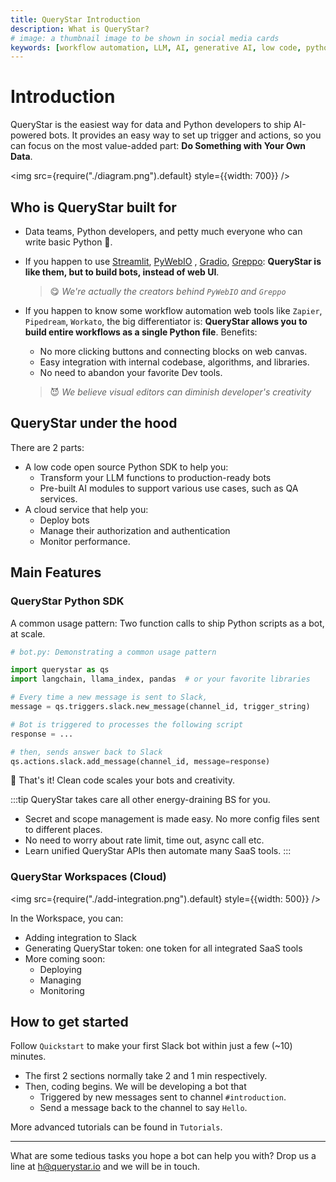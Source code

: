 ```yaml
---
title: QueryStar Introduction
description: What is QueryStar?
# image: a thumbnail image to be shown in social media cards
keywords: [workflow automation, LLM, AI, generative AI, low code, python]
---
```


# Introduction

QueryStar is the easiest way for data and Python developers to ship AI-powered bots. It provides an easy way to set up trigger and actions, so you can focus on the most value-added part: **Do Something with Your Own Data**.

<img src={require("./diagram.png").default} style={{width: 700}} />

## Who is QueryStar built for
- Data teams, Python developers, and petty much everyone who can write basic Python 🐍.

- If you happen to use [Streamlit](https://github.com/streamlit/streamlit), [PyWebIO](https://github.com/pywebio/PyWebIO) , [Gradio](https://github.com/gradio-app/gradio), [Greppo](https://github.com/greppo-io/greppo): **QueryStar is like them, but to build bots, instead of web UI**.
    > 😋 *We're actually the creators behind `PyWebIO` and `Greppo`*

- If you happen to know some workflow automation web tools like `Zapier`, `Pipedream`, `Workato`, the big differentiator is: **QueryStar allows you to build entire workflows as a single Python file**. Benefits:
  - No more clicking buttons and connecting blocks on web canvas. 
  - Easy integration with internal codebase, algorithms, and libraries.
  - No need to abandon your favorite Dev tools.

  > 😈 *We believe visual editors can diminish developer's creativity*

## QueryStar under the hood
There are 2 parts:
- A low code open source Python SDK to help you:
    - Transform your LLM functions to production-ready bots
    - Pre-built AI modules to support various use cases, such as QA services.
- A cloud service that help you:
    - Deploy bots
    - Manage their authorization and authentication
    - Monitor performance. 



## Main Features

### QueryStar Python SDK

A common usage pattern:
Two function calls to ship Python scripts as a bot, at scale.

```python
# bot.py: Demonstrating a common usage pattern

import querystar as qs
import langchain, llama_index, pandas  # or your favorite libraries

# Every time a new message is sent to Slack,
message = qs.triggers.slack.new_message(channel_id, trigger_string)

# Bot is triggered to processes the following script
response = ...

# then, sends answer back to Slack
qs.actions.slack.add_message(channel_id, message=response)
```

🤩 That's it! Clean code scales your bots and creativity.

:::tip
QueryStar takes care all other energy-draining BS for you.
- Secret and scope management is made easy. No more config files sent to different places.
- No need to worry about rate limit, time out, async call etc.
- Learn unified QueryStar APIs then automate many SaaS tools.
:::

### QueryStar Workspaces (Cloud)
<img src={require("./add-integration.png").default} style={{width: 500}} />

In the Workspace, you can:
- Adding integration to Slack
- Generating QueryStar token: one token for all integrated SaaS tools
- More coming soon:
    - Deploying
    - Managing
    - Monitoring


## How to get started

Follow `Quickstart` to make your first Slack bot within just a few (~10) minutes.
- The first 2 sections normally take 2 and 1 min respectively. 
- Then, coding begins. We will be developing a bot that 
  - Triggered by new messages sent to channel `#introduction`.
  - Send a message back to the channel to say `Hello`.

More advanced tutorials can be found in `Tutorials`.

---

What are some tedious tasks you hope a bot can help you with? Drop us a line at h@querystar.io and we will be in touch.


<!-- TODO: Roadmap -->
